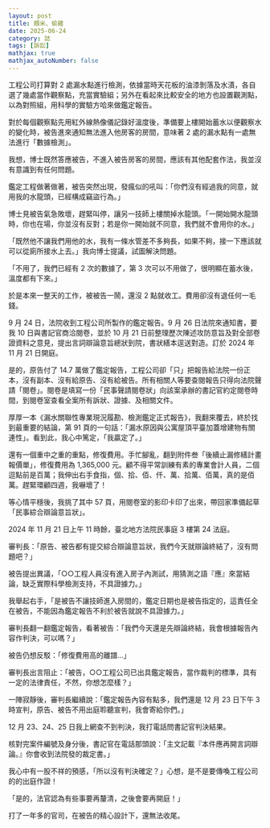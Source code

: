 ```yaml
---
layout: post
title: 餵米、偷雞
date: 2025-06-24
category: 誌
tags: [訴訟]
mathjax: true
mathjax_autoNumber: false
---
```


工程公司打算對 2 處漏水點進行檢測，依據當時天花板的油漆剝落及水漬，各自選了幾處當作觀察點，充當實驗組；另外在看起來比較安全的地方也設置觀測點，以為對照組，用科學的實驗方哈來做鑑定報告。

<!--more-->

對於每個觀察點先用紅外線熱像儀記錄好溫度後，準備要上樓開始蓄水以便觀察水的變化時，被告進來通知無法進入他房客的房間，意味著 2 處的漏水點有一處無法進行「數據檢測」。

我想，博士既然答應被告，不進入被告房客的房間，應該有其他配套作法，我並沒有意識到有任何問題。

鑑定工程做著做著，被告突然出現，發瘋似的吼叫：「你們沒有經過我的同意，就用我的水龍頭，已經構成竊盜行為。」

博士見被告氣急敗壞，趕緊叫停，讓另一技師上樓關掉水龍頭。「一開始開水龍頭時，你也在場，你並沒有反對；若是你一開始就不同意，我們就不會用你的水。」

「既然他不讓我們用他的水，我有一條水管差不多夠長，如果不夠，接一下應該就可以從廁所接水上去。」我向博士提議，試圖解決問題。

「不用了，我們已經有 2 次的數據了，第 3 次可以不用做了，很明顯在蓄水後，溫度都有下來。」

於是本來一整天的工作，被被告一鬧，還沒 2 點就收工。費用卻沒有退任何一毛錢。

9 月 24 日，法院收到工程公司所製作的鑑定報告。9 月 26 日法院來通知書，要我 10 日與書記官商洽閱卷，並於 10 月 21 日前整理歷次陳述攻防意旨及對全部卷證資料之意見，提出言詞辯論意旨總狀到院，書狀繕本逕送對造。訂於 2024 年 11 月 21 日開庭。

是的，原告付了 14.7 萬做了鑑定報告，工程公司卻「只」把報告給法院一份正本，沒有副本、沒有給原告、沒有給被告。所有相關人等要查閱報告只得向法院聲請「閱卷」。閱卷是填寫一份「民事聲請閱卷狀」向該案承辦的書記官約定閱卷時間，到閱卷室查看全案所有訴狀、證據、及相關文件。

厚厚一本《漏水關聯性專業現況履勘、檢測鑑定正式報告》，我翻來覆去，終於找到最重要的結論，第 91 頁的一句話：「漏水原因與公寓屋頂平臺加蓋增建物有關連性」。看到此，我心中篤定，「我贏定了。」

還有一個重中之重的重點，修復費用。手忙腳亂，翻到附件叁「後續止漏修繕計畫報價單」，修復費用為 1,365,000 元。顧不得平常訓練有素的專業會計人員，二個逗點前是百萬；我伸出右手食指，個、拾、佰、仟、萬、拾萬、佰萬，真的是佰萬。趕緊環顧四週，我嚇壞了！

等心情平穩後，我挑了其中 57 頁，用閱卷室的影印卡印了出來，帶回家準備起草「民事綜合辯論意旨狀」。

2024 年 11 月 21 日上午 11 時餘，臺北地方法院民事庭 3 樓第 24 法庭。

審判長：「原告、被告都有提交綜合辯論意旨狀，我們今天就辯論終結了，沒有問題吧？」

被告提出異議，「○○工程人員沒有進入房子內測試，用猜測之語『應』來當結論，缺乏實際科學檢測支持，不具證據力。」

我舉起右手，「是被告不讓技師進入房間的，鑑定日期也是被告指定的，這責任全在被告，不能因為鑑定報告不利於被告就說不具證據力。」

審判長翻一翻鑑定報告，看著被告：「我們今天還是先辯論終結，我會根據報告內容作判決，可以嗎？」

被告仍想反駁：「修復費用高的離譜...」

審判長出言阻止：「被告，○○工程公司已出具鑑定報告，當作裁判的標準，具有一定的法律責任，不然，你想怎麼樣？」

一陣寂靜後，審判長繼續說：「鑑定報告內容有點多，我們還是 12 月 23 日下午 3 時宣判，原告、被告不用出庭聆聽宣判，我會寄給你們。」

12 月 23、24、25 日我上網查不到判決，我打電話問書記官判決結果。

核對完案件編號及身分後，書記官在電話那頭說：「主文記載『本件應再開言詞辯論。』你會收到法院發的裁定書。」

我心中有一股不祥的預感，「所以沒有判決確定？」心想，是不是要傳喚工程公司的的出庭作證！

「是的，法官認為有些事要再釐清，之後會要再開庭！」

打了一年多的官司，在被告的精心設計下，還無法收尾。

